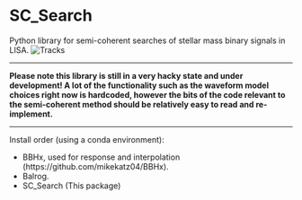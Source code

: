 # SC_Search

Python library for semi-coherent searches of stellar mass binary signals in LISA. 
![Tracks](https://github.com/dig07/SC_Search/assets/23508858/c4dd3efb-16b5-46f6-b3cf-6e672ceacd5c)

<hr>
<b>Please note this library is still in a very hacky state and under development! A lot of the functionality such as the waveform model choices right now is hardcoded, however the bits of the code relevant to the semi-coherent method should be relatively easy to read and re-implement.</b>

<hr>
Install order (using a conda environment): 
<ul>
  <li>BBHx, used for response and interpolation (https://github.com/mikekatz04/BBHx).</li>
  <li>Balrog.</li>
  <li>SC_Search (This package)</li>
</ul>
